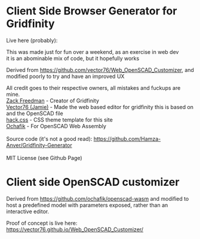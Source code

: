 # Client Side Browser Generator for Gridfinity
Live here (probably):

This was made just for fun over a weekend, as an exercise in web dev <br>
it is an abominable mix of code, but it hopefully works <br>

Derived from https://github.com/vector76/Web_OpenSCAD_Customizer, and modified poorly to try and have an improved UX

All credit goes to their respective owners, all mistakes and fuckups are mine. <br>
<a href="https://zackfreedman.com/">Zack Freedman</a> - Creator of Gridfinity <br>
<a href="https://github.com/vector76">Vector76 (Jamie)</a> - Made the web based editor for gridfinity this is based on and the OpenSCAD file<br>
<a href="https://sukima.github.io/hackcss-ext/">hack.css</a> - CSS theme template for this site <br>
<a href="https://github.com/ochafik/openscad-wasm">Ochafik</a> - For OpenSCAD Web Assembly <br>
<br>
Source code (it's not a good read): <a href="https://github.com/Hamza-Anver/Gridfinity-Generator">https://github.com/Hamza-Anver/Gridfinity-Generator</a>
<br>
<br>
MIT License (see Github Page)
<br>

# Client side OpenSCAD customizer

Derived from https://github.com/ochafik/openscad-wasm and modified to host a predefined model with parameters exposed, rather than an interactive editor.


Proof of concept is live here: https://vector76.github.io/Web_OpenSCAD_Customizer/
